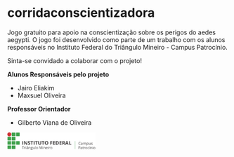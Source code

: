 # corridaconscientizadora
Jogo gratuito para apoio na conscientização sobre os perigos do aedes aegypti. O jogo foi desenvolvido como parte de um trabalho com os alunos responsáveis no Instituto Federal do Triângulo Mineiro - Campus Patrocínio.

Sinta-se convidado a colaborar com o projeto!

**Alunos Responsáveis pelo projeto**
- Jairo Eliakim
- Maxsuel Oliveira

**Professor Orientador**
- Gilberto Viana de Oliveira

<img width="200" alt="logo-inst" src="./LOGO.png">
